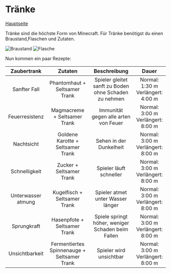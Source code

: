 # Tränke
 
 [Hauptseite](README.md)
 
 Tränke sind die höchste Form von Minecraft.
 Für Tränke benötigst du einen Braustand,Flaschen und Zutaten.

 ![Braustand](https://www.minecraftcrafting.info/imgs/craft_brewingstand.png)
 ![Flasche](https://www.minecraftcrafting.info/imgs/craft_glassbottle.png)
 
 Nun kommen ein paar Rezepte:
 

| Zaubertrank   | Zutaten       | Beschreibung  | Dauer         |
|:-------------:|:-------------:|:-------------:|:-------------:|
| Sanfter Fall  | Phantomhaut + Seltsamer Trank| Spieler gleitet sanft zu Boden ohne Schaden zu nehmen|Normal: 1:30 m <br> Verlängert: 4:00 m|
|Feuerresistenz|Magmacreme + Seltsamer Trank|Immunität gegen alle arten von Feuer|Normal: 3:00 m <br> Verlängert: 8:00 m|
|Nachtsicht|Goldene Karotte + Seltsamer Trank|Sehen in der Dunkelheit|Normal: 3:00 m<br>Verlängert: 8:00 m|              
|Schnelligkeit|Zucker + Seltsamer Trank|Spieler läuft schneller|Normal: 3:00 m<br>Verlängert: 8:00 m|
|Unterwasser<wbr>atmung|Kugelfisch + Seltsamer Trank|Spieler atmet unter Wasser länger|Normal: 3:00 m<br>Verlängert: 8:00 m|
|Sprungkraft|Hasenpfote + Seltsamer Trank|Spiele springt höher, weniger Schaden beim Fallen|Normal: 3:00 m<br>Verlängert: 8:00 m|
|Unsichtbarkeit|Fermentiertes Spinnenauge + Seltsamer Trank|Spieler wird unsichtbar|Normal: 3:00 m<br>Verlängert: 8:00 m|
